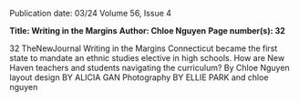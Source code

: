 Publication date: 03/24
Volume 56, Issue 4

**Title: Writing in the Margins**
**Author: Chloe Nguyen**
**Page number(s): 32**

32
TheNewJournal
Writing in the 
Margins
Connecticut became the first state to mandate an ethnic studies 
elective in high schools. How are New Haven teachers and students 
navigating the curriculum?
By Chloe Nguyen
layout design BY ALICIA GAN
Photography BY ELLIE PARK and chloe nguyen